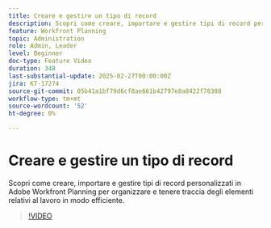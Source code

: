 ```yaml
---
title: Creare e gestire un tipo di record
description: Scopri come creare, importare e gestire tipi di record personalizzati in Adobe Workfront Planning per organizzare e tenere traccia degli elementi relativi al lavoro in modo efficiente.
feature: Workfront Planning
topic: Administration
role: Admin, Leader
level: Beginner
doc-type: Feature Video
duration: 348
last-substantial-update: 2025-02-27T00:00:00Z
jira: KT-17274
source-git-commit: 05b41a1bf79d6cf8ae661b42797e8a8422f78388
workflow-type: tm+mt
source-wordcount: '52'
ht-degree: 0%

---
```



# Creare e gestire un tipo di record

Scopri come creare, importare e gestire tipi di record personalizzati in Adobe Workfront Planning per organizzare e tenere traccia degli elementi relativi al lavoro in modo efficiente.

>[!VIDEO](https://video.tv.adobe.com/v/3448092/?learn=on&enablevpops&captions=ita)
